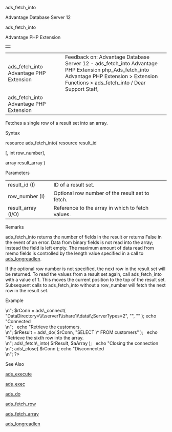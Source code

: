 ads\_fetch\_into




Advantage Database Server 12  

ads\_fetch\_into

Advantage PHP Extension

|  |
| --- |
|  |

|  |  |  |  |  |
| --- | --- | --- | --- | --- |
| ads\_fetch\_into  Advantage PHP Extension |  |  | Feedback on: Advantage Database Server 12 - ads\_fetch\_into Advantage PHP Extension php\_Ads\_fetch\_into Advantage PHP Extension > Extension Functions > ads\_fetch\_into / Dear Support Staff, |  |
| ads\_fetch\_into  Advantage PHP Extension |  |  |  |  |

Fetches a single row of a result set into an array.

Syntax

resource ads\_fetch\_into( resource result\_id

[, int row\_number],

array result\_array )

Parameters

|  |  |
| --- | --- |
| result\_id (I) | ID of a result set. |
| row\_number (I) | Optional row number of the result set to fetch. |
| result\_array (I/O) | Reference to the array in which to fetch values. |

Remarks

ads\_fetch\_into returns the number of fields in the result or returns False in the event of an error. Data from binary fields is not read into the array; instead the field is left empty. The maximum amount of data read from memo fields is controlled by the length value specified in a call to [ads\_longreadlen](php_ads_longreadlen.htm).

If the optional row number is not specified, the next row in the result set will be returned. To read the values from a result set again, call ads\_fetch\_into with a value of 1. This moves the current position to the top of the result set. Subsequent calls to ads\_fetch\_into without a row\_number will fetch the next row in the result set.

Example

<?

echo "Connecting to Server<br>\n";

$rConn = ads\_connect( "DataDirectory=\\\\server1\\share1\\data\\;ServerTypes=2", "", "" );

echo "Connected<br>\n";

 

echo "Retrieve the customers.<br>\n";

$rResult = ads\_do( $rConn, "SELECT \* FROM customers" );

 

echo "Retrieve the sixth row into the array.<br>\n";

ads\_fetch\_into( $rResult, $aArray );

 

echo "Closing the connection<br>\n";

ads\_close( $rConn );

echo "Disconnected<br>\n";

?>

See Also

[ads\_execute](php_ads_execute.htm)

[ads\_exec](php_ads_exec.htm)

[ads\_do](php_ads_do.htm)

[ads\_fetch\_row](php_ads_fetch_row.htm)

[ads\_fetch\_array](php_ads_fetch_array.htm)

[ads\_longreadlen](php_ads_longreadlen.htm)